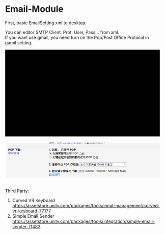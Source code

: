 # Email-Module
First, paste EmailSetting.xml to desktop.  

You can editor SMTP Client, Prot, User, Pass... from xml.  
If you want use gmail, you need turn on the Pop/Post Office Protocol in gamil setting.
  
<img src="https://github.com/shinn716/Email-Module/blob/master/demo.gif" /></a>  
<img src="https://github.com/shinn716/Email-Module/blob/master/Snipaste_2018-04-06_23-53-43.png" /></a>  

Third Party: 
1. Curved VR Keyboard  
https://assetstore.unity.com/packages/tools/input-management/curved-vr-keyboard-77177  
2. Simple Email Sender  
https://assetstore.unity.com/packages/tools/integration/simple-email-sender-71483
